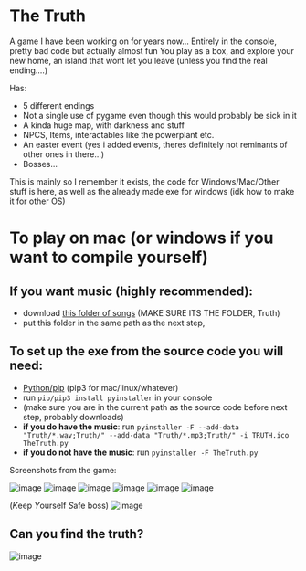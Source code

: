 # The Truth
A game I have been working on for years now...
Entirely in the console, pretty bad code but actually almost fun
You play as a box, and explore your new home, an island that wont let you leave
(unless you find the real ending....)

Has:
- 5 different endings
- Not a single use of pygame even though this would probably be sick in it
- A kinda huge map, with darkness and stuff
- NPCS, Items, interactables like the powerplant etc.
- An easter event (yes i added events, theres definitely not reminants of other ones in there...)
- Bosses...

This is mainly so I remember it exists, the code for Windows/Mac/Other stuff is here, as well as the already made exe for windows (idk how to make it for other OS)

# To play on mac (or windows if you want to compile yourself)
## If you want music (highly recommended): 
- download [this folder of songs](https://drive.google.com/drive/folders/1bpNWlxozLGk5Ks6vH8DcmFtmvU1f9MPO) (MAKE SURE ITS THE FOLDER, Truth)
- put this folder in the same path as the next step,
  
## To set up the exe from the source code you will need:
- [Python/pip](https://www.python.org/downloads/) (pip3 for mac/linux/whatever)
- run `pip/pip3 install pyinstaller` in your console
- (make sure you are in the current path as the source code before next step, probably downloads)
- **if you do have the music**: run `pyinstaller -F --add-data "Truth/*.wav;Truth/" --add-data "Truth/*.mp3;Truth/" -i TRUTH.ico TheTruth.py`
- **if you do not have the music**: run `pyinstaller -F TheTruth.py`

Screenshots from the game:

![image](https://user-images.githubusercontent.com/93288617/221372251-66f4fa82-1453-4361-9f32-89a4d3c5c90c.png) ![image](https://user-images.githubusercontent.com/93288617/221372265-7713e076-4fdb-48ba-803b-974c85897f46.png) ![image](https://user-images.githubusercontent.com/93288617/221372310-d5366a0d-4675-4c8a-a352-f6f647013b5e.png) ![image](https://user-images.githubusercontent.com/93288617/221372339-6ef899ea-b3ed-4dd5-8881-401fbb664143.png) ![image](https://user-images.githubusercontent.com/93288617/221372369-7328c5c5-74c9-48bf-8a6c-9044c5e7c60e.png) ![image](https://user-images.githubusercontent.com/93288617/221372425-41d16eb9-ba6f-47b0-af98-b1b332089ddc.png)


(*K*eep *Y*ourself *S*afe boss)
![image](https://user-images.githubusercontent.com/93288617/221372797-a8a89a5b-8b2c-4838-90af-41261f9549c0.png)


## Can you find the truth?
![image](https://user-images.githubusercontent.com/93288617/221373135-e510a29b-e841-4a3b-9eb2-1f62136ae665.png)

